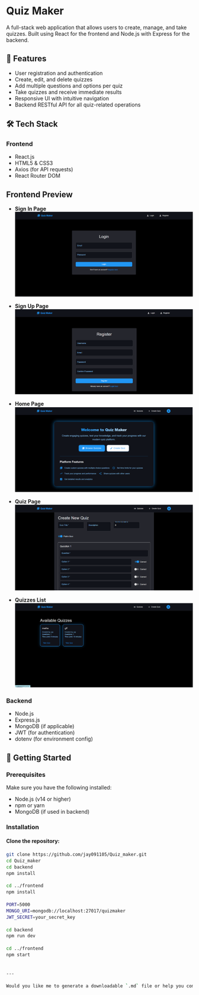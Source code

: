 # Quiz Maker

A full-stack web application that allows users to create, manage, and take quizzes. Built using React for the frontend and Node.js with Express for the backend.

## 🧠 Features

- User registration and authentication
- Create, edit, and delete quizzes
- Add multiple questions and options per quiz
- Take quizzes and receive immediate results
- Responsive UI with intuitive navigation
- Backend RESTful API for all quiz-related operations

## 🛠️ Tech Stack

### Frontend
- React.js
- HTML5 & CSS3
- Axios (for API requests)
- React Router DOM

## Frontend Preview

- **Sign In Page**  
  ![Sign In Page](./assets/SignIn.png)

- **Sign Up Page**  
  ![Sign Up Page](./assets/SignUp.png)

- **Home Page**  
  ![Home Page](./assets/Home.png)

- **Quiz Page**  
  ![Quiz Page](./assets/Quiz.png)

- **Quizzes List**  
  ![Quizzes List](./assets/Quiz_List.png)

### Backend
- Node.js
- Express.js
- MongoDB (if applicable)
- JWT (for authentication)
- dotenv (for environment config)

## 🚀 Getting Started

### Prerequisites

Make sure you have the following installed:
- Node.js (v14 or higher)
- npm or yarn
- MongoDB (if used in backend)

### Installation

#### Clone the repository:
```bash
git clone https://github.com/jay091105/Quiz_maker.git
cd Quiz_maker
cd backend
npm install

cd ../frontend
npm install

PORT=5000
MONGO_URI=mongodb://localhost:27017/quizmaker
JWT_SECRET=your_secret_key

cd backend
npm run dev

cd ../frontend
npm start


---

Would you like me to generate a downloadable `.md` file or help you commit this to your repo directly?
